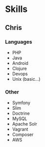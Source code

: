 # Skills

## Chris

### Languages

 * PHP
 * Java
 * Android
 * Clojure
 * Devops
 * Unix (basic...)

### Other

 * Symfony
 * Slim
 * Doctrine
 * MySQL
 * Apache Solr
 * Vagrant
 * Composer
 * AWS
